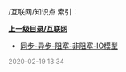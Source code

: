 /互联网/知识点 索引：


**[上一级目录/互联网](/互联网/index.md)**

- [同步-异步-阻塞-非阻塞-IO模型](/互联网/知识点/同步-异步-阻塞-非阻塞-IO模型.md)


<font size=2 color='grey'> 2020-02-19 13:34 </font>